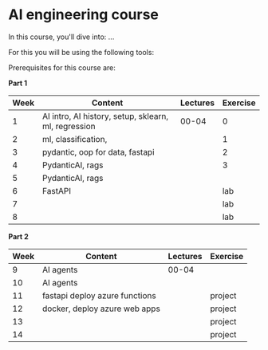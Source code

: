 # AI engineering course

In this course, you'll dive into: ...

For this you will be using the following tools:

Prerequisites for this course are:

**Part 1**

| **Week** | **Content**                                          | **Lectures** | **Exercise** |
| -------- | ---------------------------------------------------- | ------------ | ------------ |
| 1        | AI intro, AI history, setup, sklearn, ml, regression | 00-04        | 0            |
| 2        | ml, classification,                                  |              | 1            |
| 3        | pydantic, oop for data, fastapi                      |              | 2            |
| 4        | PydanticAI, rags                                     |              | 3            |
| 5        | PydanticAI, rags                                     |              |              |
| 6        | FastAPI                                              |              | lab          |
| 7        |                                                      |              | lab          |
| 8        |                                                      |              | lab          |

**Part 2**

| **Week** | **Content**                    | **Lectures** | **Exercise** |
| -------- | ------------------------------ | ------------ | ------------ |
| 9        | AI agents                      | 00-04        |              |
| 10       | AI agents                      |              |              |
| 11       | fastapi deploy azure functions |              | project      |
| 12       | docker, deploy azure web apps  |              | project      |
| 13       |                                |              | project      |
| 14       |                                |              | project      |
